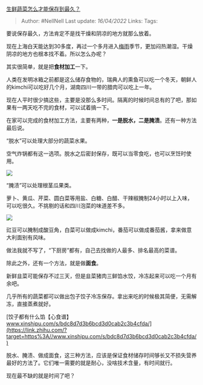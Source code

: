 [生鲜蔬菜怎么才能保存到最久？](https://www.zhihu.com/question/346306026/answer/2436848037)

> Author: #NellNell 
Last update: *16/04/2022* 
Links: 
Tags: 
  

要说保存最久，方法肯定不是找干燥和阴凉的地方就那么放着。

现在上海白天能达到30多度，再过一个多月进入[梅雨](https://www.zhihu.com/search?q=%E6%A2%85%E9%9B%A8&search_source=Entity&hybrid_search_source=Entity&hybrid_search_extra=%7B%22sourceType%22%3A%22answer%22%2C%22sourceId%22%3A2436848037%7D)季节，更加闷热潮湿。干燥阴凉的地方也根本找不着。所以怎么办呢？

其实很简单，就是把**食材加工**一下。

人类在发明冰箱之前都是这么储存食物的，瑞典人的熏鱼可以吃一个冬天，朝鲜人的kimchi可以吃好几个月，湖南四川一带的腊肉可以吃上一年。

现在人平时很少搞这些，主要是没那么多时间。隔离的时候时间总有的了吧，那如果有一两天吃不完的食材，可以试着搞一下。

在家可以完成的食材加工方法，主要有两种，**一是脱水，二是腌渍**。还有一种方法最后说。

“脱水”可以处理大部分的蔬菜水果。

空气炸锅都有这一选项。脱水之后密封保存，既可以当零食吃，也可以烹饪时使用。

![](https://pic2.zhimg.com/50/v2-f32d51b902f2e49bb2d49ea4177b3ae8_720w.jpg?source=1940ef5c)

“腌渍”可以处理根茎瓜果类。

萝卜、黄瓜、芹菜、圆白菜等用盐、白糖、白醋、干辣椒腌制24小时以上入味，可以吃很久。不挑剔的话和四川泡菜的味道差不多。

![](https://pic1.zhimg.com/50/v2-03b1ea256c4c0dd900df71d28bcaf629_720w.jpg?source=1940ef5c)

豇豆可以腌制成酸豆角，白菜可以做成kimchi，番茄可以做成番茄酱，拿来做意大利面别有风味。

做法我就不写了，“下厨房”都有，自己去找做的人最多、排名最高的菜谱。

除此之外，还有一个方法，就是做**面食**。

新鲜韭菜可能保存不过三天，但是韭菜猪肉三鲜馅水饺，冷冻起来可以吃一个月有余吧。

几乎所有的蔬菜都可以做出包子饺子冷冻保存。拿出来吃的时候极其简便，无需解冻，直接蒸煮就好。

[饺子都有什么馅【心食谱】​www.xinshipu.com/s/bdc8d7d3b6bcd3d0cab2c3b4cfda/](https://link.zhihu.com/?target=https%3A//www.xinshipu.com/s/bdc8d7d3b6bcd3d0cab2c3b4cfda/)

脱水、腌渍、做成面食，这三种方法，应该是保证食材储存时间够长又不损失营养最好的方法了。它们唯一需要的就是耐心，没啥技术含量，有时间就行。

现在最不缺的就是时间了吧？